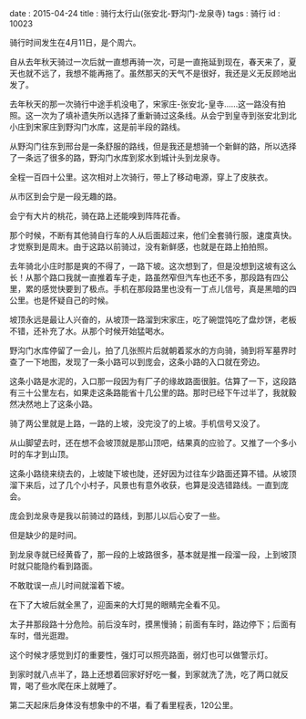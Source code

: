 date : 2015-04-24
title : 骑行太行山(张安北-野沟门-龙泉寺)
tags : 骑行
id : 10023

骑行时间发生在4月11日，是个周六。

自从去年秋天骑过一次后就一直想再骑一次，可是一直拖延到现在，春天来了，夏天也就不远了，我想不能再拖了。虽然那天的天气不是很好，我还是义无反顾地出发了。

去年秋天的那一次骑行中途手机没电了，宋家庄-张安北-皇寺……这一路没有拍照。这一次为了填补遗失所以选择了重新骑过这条线。从会宁到皇寺到张安北到北小庄到宋家庄到野沟门水库，这是前半段的路线。

从野沟门往东到邢台是一条舒服的路线，但是我还是想骑一个新鲜的路，所以选择了一条远了很多的路，野沟门水库到浆水到城计头到龙泉寺。

全程一百四十公里。这次相对上次骑行，带上了移动电源，穿上了皮肤衣。

从市区到会宁是一段无趣的路。

会宁有大片的桃花，骑在路上还能嗅到阵阵花香。

那个时候，不断有其他骑自行车的人从后面超过来，他们全套骑行服，速度真快。才觉察到是周末。由于这路以前骑过，没有新鲜感，也就是在路上拍拍照。

去年骑北小庄时那是爽的不得了，一路下坡。这次想到了，但是没想到这坡有这么长！从那个路口我就一直推着车子走，路虽然窄但汽车也还不多，那段路有四公里，累的感觉快要到了极点。手机在那段路里也没有一丁点儿信号，真是黑暗的四公里。也是怀疑自己的时候。

坡顶永远是最让人兴奋的，从坡顶一路溜到宋家庄，吃了碗馄饨吃了盘炒饼，老板不错，还补充了水。从那个时候开始猛喝水。

野沟门水库停留了一会儿，拍了几张照片后就朝着浆水的方向骑，骑到将军墓界时查了一下地图，发现了一条小路可以到庞会，这条小路的入口就在旁边。

这条小路是水泥的，入口那一段因为有厂子的缘故路面很脏。估算了一下，这段路有三十公里左右，如果走这条路能省十几公里的路。那时已经下午过半了，我就毅然决然地上了这条小路。

骑了两公里就是上路，一路的上坡，没完没了的上坡。手机信号又没了。

从山脚望去时，还在想不会坡顶就是那山顶吧，结果真的应验了。又推了一个多小时的车才到山顶。

这条小路绕来绕去的，上坡陡下坡也陡，还好因为过往车少路面还算不错。从坡顶溜下来后，过了几个小村子，风景也有意外收获，也算是没选错路线。一直到庞会。

庞会到龙泉寺是我以前骑过的路线，到那儿以后心安了一些。

但是缺少的是时间。

到龙泉寺就已经黄昏了，那一段的上坡路很多，基本就是推一段溜一段，上到坡顶时就只能隐约看到路面。

不敢耽误一点儿时间就溜着下坡。

在下了大坡后就全黑了，迎面来的大灯晃的眼睛完全看不见。

太子井那段路十分危险。前后没车时，摸黑慢骑；前面有车时，路边停下；后面有车时，借光逛蹬。

这个时候才感觉到灯的重要性，强灯可以照亮路面，弱灯也可以做警示灯。

到家时就八点半了，路上还想着回家好好吃一餐，到家就洗了洗，吃了两口就反胃，喝了些水爬在床上就睡了。

第二天起床后身体没有想象中的不堪，看了看里程表，120公里。